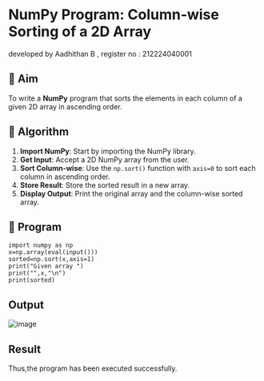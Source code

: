 # NumPy Program: Column-wise Sorting of a 2D Array
developed by Aadhithan B , register no : 212224040001

## 🎯 Aim
To write a **NumPy** program that sorts the elements in each column of a given 2D array in ascending order.

## 🧠 Algorithm

1. **Import NumPy**: Start by importing the NumPy library.
2. **Get Input**: Accept a 2D NumPy array from the user.
3. **Sort Column-wise**: Use the `np.sort()` function with `axis=0` to sort each column in ascending order.
4. **Store Result**: Store the sorted result in a new array.
5. **Display Output**: Print the original array and the column-wise sorted array.

## 🧾 Program
```
import numpy as np
x=np.array(eval(input()))
sorted=np.sort(x,axis=1)
print("Given array ")
print("",x,"\n")
print(sorted)
```

## Output

![image](https://github.com/user-attachments/assets/89727a17-7c3b-4984-8886-1704f5fbbf8e)


## Result
Thus,the program has been executed successfully.
